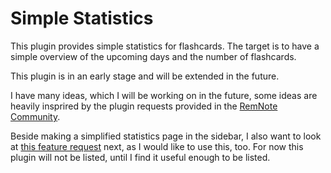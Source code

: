 # Simple Statistics

This plugin provides simple statistics for flashcards.
The target is to have a simple overview of the upcoming days and the number of flashcards.

This plugin is in an early stage and will be extended in the future.

I have many ideas, which I will be working on in the future, some ideas are heavily insprired by the plugin requests provided in the [RemNote Community](https://feedback.remnote.com/b/Plugin-Requests).

Beside making a simplified statistics page in the sidebar, I also want to look at [this feature request](https://feedback.remnote.com/p/show-card-rating-history-after-answer) next, as I would like to use this, too.
For now this plugin will not be listed, until I find it useful enough to be listed.


<!-- TODO: Describe usage -->

<!-- ignore-after -->
